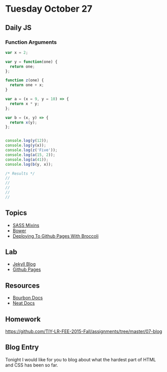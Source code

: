 # Tuesday October 27


## Daily JS

### Function Arguments

```js
var x = 2;

var y = function(one) {
  return one;
};

function z(one) {
  return one + x;
}

var a = (x = 9, y = 10) => {
  return x * y;
};

var b = (x, y) => {
  return x(y);
};


console.log(y(12));
console.log(y(x));
console.log(z('Five'));
console.log(a(15, 2));
console.log(a(41));
console.log(b(y, x));

/* Results */
//
//
//
//
//
```

## Topics

- [SASS Mixins](mixins.html)
- [Bower](bower.html)
- [Deploying To Github Pages With Broccoli](gh-page.html)

## Lab

- [Jekyll Blog](jekyll.html)
- [Github Pages](gh-page.html)


## Resources

- [Bourbon Docs](http://bourbon.io/)
- [Neat Docs](http://neat.bourbon.io/)

## Homework

https://github.com/TIY-LR-FEE-2015-Fall/assignments/tree/master/07-blog

## Blog Entry

Tonight I would like for you to blog about what the hardest part of HTML and CSS has been so far.
